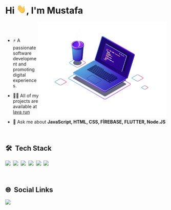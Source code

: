 <h1 align="left">Hi <img src="./hi.gif" width="30px" alt="Hi">, I'm Mustafa</h1>
<img src="./laptop.png" align="right" min-width="400em" max-width="400em" width="400em" alt="laptop"/>

<br><br>

- ⚡ A passionate software development and promoting digital experiences.


- 👨‍💻 All of my projects are available at [lava run](https://lavarun0.web.app/)

- 💬 Ask me about **JavaScript, HTML, CSS, FİREBASE, FLUTTER, Node.JS**

<br>

## 🛠 &nbsp;Tech Stack

<img src="https://img.shields.io/badge/JavaScript-323330?style=for-the-badge&logo=javascript&logoColor=F7DF1E" />&nbsp;
<img src="https://img.shields.io/badge/Node.js-339933?style=for-the-badge&logo=nodedotjs&logoColor=white" />&nbsp;
<img src="https://img.shields.io/badge/HTML5-E34F26?style=for-the-badge&logo=html5&logoColor=white" />&nbsp;
<img src="https://img.shields.io/badge/React-20232A?style=for-the-badge&logo=react&logoColor=61DAFB" />&nbsp;
<img src="https://img.shields.io/badge/CSS3-1572B6?style=for-the-badge&logo=css3&logoColor=white" />&nbsp;
<img src="https://img.shields.io/badge/GIT-E44C30?style=for-the-badge&logo=git&logoColor=white" />&nbsp;

<br>


## 🌐 &nbsp;Social Links

<p align="left">
  <a href="https://instagram.com/mustafa.sqhin" alt="Linkedin">
    <img src="https://static.cdninstagram.com/rsrc.php/v3/yV/r/ftfgD2tsNT7.png" style="width:20px;"/>
  </a>
</p>
